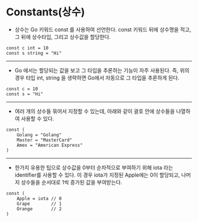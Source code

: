 # Constants(상수)

- 상수는 Go 키워드 const 를 사용하여 선언한다. const 키워드 뒤에 상수명을 적고, 그 뒤에 상수타입, 그리고 상수값을 할당한다.
```
const c int = 10
const s string = "Hi"
```
<hr>

- Go 에서는 할당되는 값을 보고 그 타입을 추론하는 기능이 자주 사용된다. 즉, 위의 경우 타입 int, string 을 생략하면 Go에서 자동으로 그 타입을 추론하게 된다.
```
const c = 10
const s = "Hi"
```
<hr>

- 여러 개의 상수들 묶어서 지정할 수 있는데, 아래와 같이 괄호 안에 상수들을 나열하여 사용할 수 있다.
```
const (
    Golang = "Golang"
    Master = "MasterCard"
    Amex = "American Express"
)
```
<hr>

- 한가지 유용한 팁으로 상수값을 0부터 순차적으로 부여하기 위해 iota 라는 identifier를 사용할 수 있다. 이 경우 iota가 지정된 Apple에는 0이 할당되고, 나머지 상수들을 순서대로 1씩 증가된 값을 부여받는다.
```
const (
    Apple = iota // 0
    Grape        // 1
    Orange       // 2
)
```
